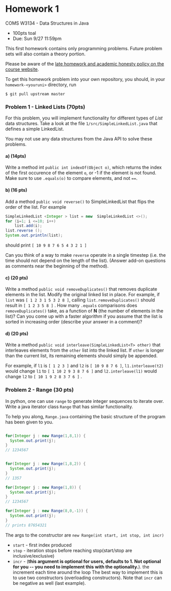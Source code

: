 # Homework 1
COMS W3134 - Data Structures in Java
* 100pts toal
* Due: Sun 9/27 11:59pm

This first homework contains only programming problems. Future problem sets will also contain a theory portion.

Please be aware of the [late homework and academic honesty policy on the course website](http://www.cs.columbia.edu/~bauer/cs3134/homework.html).


To get this homework problem into your own repository, you should, in your `homework-<youruni>` directory, run

```
$ git pull upstream master
```

### Problem 1 - Linked Lists (70pts)

For this problem, you will implement functionality for different types of *List* data structures. Take a look at the file `1/src/SimpleLinkedList.java` that defines a simple LinkedList.

You may not use any data structures from the Java API to solve these problems. 

#### a) (14pts)

Write a method int `public int indexOf(Object o)`, which returns the index of the first occurence of the element `o`, or -1 if the element is not found.  Make sure to use
`.equals(o)` to compare elements, and not `==`.

#### b) (16 pts)
Add a method `public void reverse()` to SimpleLinkedList that flips the order of the list.  For example
```java
SimpleLinkedList <Integer > list = new  SimpleLinkedList <>();
for (i=1; i <=10; i++)
    list.add(i);
list.reverse ();
System.out.println(list);
```
should print
`[ 10 9 8 7 6 5 4 3 2 1 ]`

Can you think of a way  to make `reverse` operate in a single timestep (i.e. the time should not depend on the length of the list).
(Answer add-on questions as comments near the beginning of the method).

#### c) (20 pts)
Write a method ```public void removeDuplicates()``` that removes duplicate elements in the list. Modify the original linked list in place.
For example, if `list` was `[ 1 2 3 1 5 3 2 8 ]`, calling `list.removeDuplicates()` should result in `[ 1 2 3 5 8 ]` .
How many `.equals` comparisons does `removeDuplicates()` take, as a function of **N** (the number of elements in the list)?
Can you come up with a faster algorithm if you assume that the list is sorted in increasing order (describe your answer in a comment)?

#### d) (20 pts)
Write a method
`public void interleave(SimpleLinkedList<T> other)` that interleaves elements from  the `other` list  into  the  linked  list.
If `other` is  longer  than  the  current  list,  its  remaining elements  should  simply  be  appended.

For  example,  if `l1` is `[ 1 2 3 ]`
and
`l2` is `[ 10 9 8 7 6 ]`, `l1.interleave(t2)` would change `l1` to `[ 1 10 2 9 3 8 7 6 ]` and `l2.interleave(l1)` would change `l2` to `[ 10 1 9 2 8 3 7 6 ]` .

### Problem 2 - Range (30 pts)

In python, one can use `range` to generate integer sequences to iterate over.
Write a java iterator class `Range` that has similar functionality.

To help you along, `Range.java` containing the basic structure of the program has been given to you.

```java

for(Integer j : new Range(1,8,1)) {
  System.out.print(j);
}
// 1234567


for(Integer j : new Range(1,8,2)) {
  System.out.print(j);
}
// 1357

for(Integer j : new Range(1,8)) {
  System.out.print(j);
}
// 1234567

for(Integer j : new Range(8,0,-1)) {
  System.out.print(j);
}
// prints 87654321
```

The args to the constructor are `new Range(int start, int stop, int incr)`

- `start` - first index produced
- `stop` - iteration stops before reaching stop(start/stop are inclusive/exclusive) 
- `incr` - (**this argument is optional for users, defaults to 1. Not optional for you -- you need to implement this with the optionality.**). the increment each time around the loop The best way to implement this is to use two constructors (overloading constructors). Note that `incr` can be negative as well (last example). 


